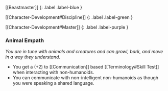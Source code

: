 
[[Beastmaster]]
{: .label .label-blue }

[[Character-Development#Discipline]]
{: .label .label-green }

[[Character-Development#Master]]
{: .label .label-purple }
### Animal Empath
*You are in tune with animals and creatures and can growl, bark, and move in a way they understand.*
* You get a (+2) to [[Communication]] based [[Terminology#Skill Test]] when interacting with non-humanoids.
* You can communicate with non-intelligent non-humanoids as though you were speaking a shared language.
